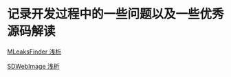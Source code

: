 # 记录开发过程中的一些问题以及一些优秀源码解读
[MLeaksFinder 浅析](https://github.com/DCLoveNobody/DCNotes/wiki/MLeaksFinder-%E6%B5%85%E6%9E%90)

[SDWebImage 浅析](https://github.com/DCLoveNobody/DCNotes/wiki/SDWebImage-%E6%B5%85%E6%9E%90)
